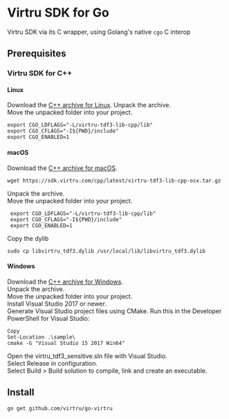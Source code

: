 # Virtru SDK for Go

Virtru SDK via its C wrapper, using Golang's native `cgo` C interop

## Prerequisites

### Virtru SDK for C++

#### Linux

Download the [C++ archive for Linux](https://sdk.virtru.com/cpp/latest/virtru-tdf3-lib-cpp-lin.tar.gz).
Unpack the archive.  
Move the unpacked folder into your project.  
```shell
export CGO_LDFLAGS="-L/virtru-tdf3-lib-cpp/lib"
export CGO_CFLAGS="-I${PWD}/include"
export CGO_ENABLED=1
```

#### macOS

Download the [C++ archive for macOS](https://sdk.virtru.com/cpp/latest/virtru-tdf3-lib-cpp-osx.tar.gz).  
```shell
wget https://sdk.virtru.com/cpp/latest/virtru-tdf3-lib-cpp-osx.tar.gz
```
Unpack the archive.  
Move the unpacked folder into your project.  
```shell
 export CGO_LDFLAGS="-L/virtru-tdf3-lib-cpp/lib"
 export CGO_CFLAGS="-I${PWD}/include"
 export CGO_ENABLED=1
```
Copy the dylib
```shell
sudo cp libvirtru_tdf3.dylib /usr/local/lib/libvirtru_tdf3.dylib
```

#### Windows

Download the [C++ archive for Windows](https://sdk.virtru.com/cpp/latest/virtru-tdf3-lib-cpp-win.zip).  
Unpack the archive.  
Move the unpacked folder into your project.  
Install Visual Studio 2017 or newer.  
Generate Visual Studio project files using CMake. Run this in the Developer PowerShell for Visual Studio: 
```shell
Copy
Set-Location .\sample\
cmake -G "Visual Studio 15 2017 Win64"
```
Open the virtru_tdf3_sensitive.sln file with Visual Studio.  
Select Release in configuration.  
Select Build > Build solution to compile, link and create an executable.  

## Install

```shell
go get github.com/virtru/go-virtru
```
